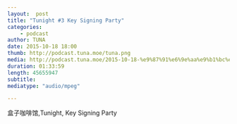 ```yaml
---
layout:  post
title: "Tunight #3 Key Signing Party"
categories:
    - podcast
author: TUNA
date: 2015-10-18 18:00
thumb: http://podcast.tuna.moe/tuna.png
media: http://podcast.tuna.moe/2015-10-18-%e9%87%91%e6%9e%aa%e9%b1%bc%e4%b9%8b%e5%a4%9c-Key-Signing-Party.m4a
duration: 01:33:59
length: 45655947
subtitle: 
mediatype: "audio/mpeg"

---
```



盒子咖啡馆,Tunight, Key Signing Party
